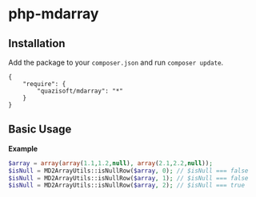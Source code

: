 php-mdarray
===========

Installation
------------

Add the package to your `composer.json` and run `composer update`.

    {
        "require": {
            "quazisoft/mdarray": "*"
        }
    }
    
    

## Basic Usage

**Example**
```php
$array = array(array(1.1,1.2,null), array(2.1,2.2,null));
$isNull = MD2ArrayUtils::isNullRow($array, 0); // $isNull === false
$isNull = MD2ArrayUtils::isNullRow($array, 1); // $isNull === false
$isNull = MD2ArrayUtils::isNullRow($array, 2); // $isNull === true
```
